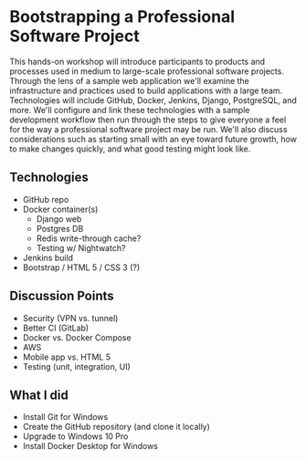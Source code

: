 # Bootstrapping a Professional Software Project

This hands-on workshop will introduce participants to products and processes used in medium to large-scale professional software projects. Through the lens of a sample web application we'll examine the infrastructure and practices used to build applications with a large team. Technologies will include GitHub, Docker, Jenkins, Django, PostgreSQL, and more. We'll configure and link these technologies with a sample development workflow then run through the steps to give everyone a feel for the way a professional software project may be run. We'll also discuss considerations such as starting small with an eye toward future growth, how to make changes quickly, and what good testing might look like.

## Technologies

- GitHub repo
- Docker container(s)
    - Django web
    - Postgres DB
    - Redis write-through cache?
    - Testing w/ Nightwatch?
- Jenkins build
- Bootstrap / HTML 5 / CSS 3 (?)

## Discussion Points

- Security (VPN vs. tunnel)
- Better CI (GitLab)
- Docker vs. Docker Compose
- AWS
- Mobile app vs. HTML 5
- Testing (unit, integration, UI)

## What I did

- Install Git for Windows
- Create the GitHub repository (and clone it locally)
- Upgrade to Windows 10 Pro
- Install Docker Desktop for Windows
